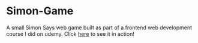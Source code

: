 # Simon-Game

A small Simon Says web game built as part of a frontend web development course I did on udemy. Click [here](https://darkphoenixninja92.github.io/Simon-Game) to see it in action!

